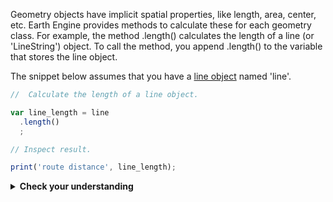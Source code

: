 Geometry objects have implicit spatial properties, like length, area, center, etc. Earth Engine provides methods to calculate these for each geometry class. For example, the method .length() calculates the length of a line (or 'LineString') object. To call the method, you append .length() to the variable that stores the line object.  

The snippet below assumes that you have a [line object](constructLineGeometry.md) named 'line'.  

```js
//  Calculate the length of a line object.

var line_length = line
  .length()                   
  ;

// Inspect result.  

print('route distance', line_length);

```   

<details>
<summary><b>Check your understanding</b></summary>
<br>
<li>What statement would you write to find the center of the line?<br>
<br>
<i>Hint: use the Docs tab to look for a method associated with ee.Geometry.LineString that sounds like it would calculate the center of the line.</i>
<br>
</details>
